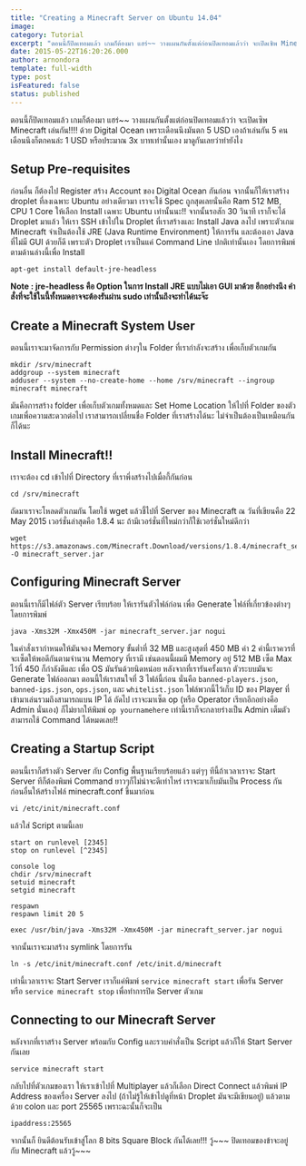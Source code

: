 ```yaml
---
title: "Creating a Minecraft Server on Ubuntu 14.04"
image:
category: Tutorial
excerpt: "ตอนนี้ก็ปิดเทอมแล้ว เกมก็ต้องมา แฮร่~~ วางแผนกันตั้งแต่ก่อนปิดเทอมแล้วว่า จะเปิดเซิพ Minecraft เล่นกัน!!!! ด้วย Digital Ocean เพราะเดือนนึงมันตก 5 USD เองถ้าเล่นกัน 5 คนเดือนนึงก็ตกคนล่ะ 1 USD หรือประมาณ 3x บาทเท่านั้นเอง มาดูกันเลยว่าทำยังไง"
date: 2015-05-22T16:20:26.000
author: arnondora
template: full-width
type: post
isFeatured: false
status: published
---
```


ตอนนี้ก็ปิดเทอมแล้ว เกมก็ต้องมา แฮร่~~ วางแผนกันตั้งแต่ก่อนปิดเทอมแล้วว่า จะเปิดเซิพ Minecraft เล่นกัน!!!! ด้วย Digital Ocean เพราะเดือนนึงมันตก 5 USD เองถ้าเล่นกัน 5 คนเดือนนึงก็ตกคนล่ะ 1 USD หรือประมาณ 3x บาทเท่านั้นเอง มาดูกันเลยว่าทำยังไง

## Setup Pre-requisites
ก่อนอื่น ก็ต้องไป Register สร้าง Account ของ Digital Ocean กันก่อน จากนั้นก็ให้เราสร้าง droplet ที่ลงเฉพาะ Ubuntu อย่างเดียวมา เราจะใช้ Spec ถูกสุดเลยนั่นคือ Ram 512 MB, CPU 1 Core ให้เลือก Install เฉพาะ Ubuntu เท่านั้นนะ!! จากนั้นรอสัก 30 วินาที เราก็จะได้ Droplet มาแล้ว
ให้เรา SSH เข้าไปใน Droplet ที่เราสร้างและ Install Java ลงไป เพราะตัวเกม Minecraft จำเป็นต้องใช้ JRE (Java Runtime Environment) ให้การรัน และต้องเอา Java ที่ไม่มี GUI ด้วยก็ดี เพราะตัว Droplet เราเป็นแค่ Command Line ปกติเท่านั้นเอง โดยการพิมพ์ตามด้านล่างนี้เพื่อ Install

    apt-get install default-jre-headless

**Note : jre-headless คือ Option ในการ Install JRE แบบไม่เอา GUI มาด้วย อีกอย่างนึง คำสั่งที่จะใช้ในนี้ทั้งหมดอาจจะต้องรันผ่าน sudo เท่านั้นถึงจะทำได้นะจ๊ะ**

## Create a Minecraft System User
ตอนนี้เราจะมาจัดการกับ Permission ต่างๆใน Folder ที่เรากำลังจะสร้าง เพื่อเก็บตัวเกมกัน

    mkdir /srv/minecraft
    addgroup --system minecraft
    adduser --system --no-create-home --home /srv/minecraft --ingroup minecraft minecraft

มันคือการสร้าง folder เพื่อเก็บตัวเกมทั้งหมดและ Set Home Location ให้ไปที่ Folder ของตัวเกมเพื่อความสะดวกต่อไป เราสามารถเปลี่ยนชื่อ Folder ที่เราสร้างได้นะ ไม่จำเป็นต้องเป็นเหมือนกันก็ได้นะ

## Install Minecraft!!
เราจะต้อง cd เข้าไปที่ Directory ที่เราพึ่งสร้างไปเมื่อกี้กันก่อน

    cd /srv/minecraft

ถัดมาเราจะโหลดตัวเกมกัน โดยใช้ wget แล้วชี้ไปที่ Server ของ Minecraft ณ วันที่เขียนคือ 22 May 2015 เวอร์ชั่นล่าสุดคือ 1.8.4 นะ ถ้ามีเวอร์ชั่นที่ใหม่กว่าก็ใช้เวอร์ชั่นใหม่ดีกว่า

    wget https://s3.amazonaws.com/Minecraft.Download/versions/1.8.4/minecraft_server.1.8.4.jar -O minecraft_server.jar

## Configuring Minecraft Server
ตอนนี้เราก็มีไฟล์ตัว Server เรียบร้อย ให้เรารันตัวไฟล์ก่อน เพื่อ Generate ไฟล์ที่เกี่ยวข้องต่างๆโดยการพิมพ์

    java -Xms32M -Xmx450M -jar minecraft_server.jar nogui

ในคำสั่งเรากำหนดให้มันจอง Memory ขั้นต่ำที่ 32 MB และสูงสุดที่ 450 MB ค่า 2 ค่านี้เราควรที่จะเซ็ตให้พอดีกันตามจำนวน Memory ที่เรามี เช่นตอนนี้ผมมี Memory อยู่ 512 MB เซ็ต Max ไว้ที่ 450 ก็กำลังดีและ เพื่อ OS มันรันด้วยนิดหน่อย หลังจากที่เรารันครั้งแรก ตัวระบบมันจะ Generate ไฟล์ออกมา ตอนนี้ให้เราสนใจที่ 3 ไฟล์นี้ก่อน นั่นคือ `banned-players.json`, `banned-ips.json`, `ops.json`, และ `whitelist.json` ไฟล์พวกนี้ไว้เก็บ ID ของ Player ที่เข้ามาเล่นรวมถึงสามารถแบน IP ได้
ถัดไป เราจะมาเซ็ต op (หรือ Operator เรียกอีกอย่างคือ Admin นั่นเอง) ก็ไม่ยากให้พิมพ์
`op yournamehere`
เท่านี้เราก็จะกลายร่างเป็น Admin เต็มตัว สามารถใช้ Command ได้หมดเลย!!

## Creating a Startup Script
ตอนนี้เราก็สร้างตัว Server กับ Config พื้นฐานเรียบร้อยแล้ว แต่ๆๆ ทีนี้ถ้าเวลาเราจะ Start Server ทีก็ต้องพิมพ์ Command ยาวๆก็ไม่น่าจะดีเท่าไหร่ เราจะมาเก็บมันเป็น Process กัน ก่อนอื่นให้สร้างไฟล์ minecraft.conf ขึ้นมาก่อน

    vi /etc/init/minecraft.conf

แล้วใส่ Script ตามนี้เลย

    start on runlevel [2345]
    stop on runlevel [^2345]

    console log
    chdir /srv/minecraft
    setuid minecraft
    setgid minecraft

    respawn
    respawn limit 20 5

    exec /usr/bin/java -Xms32M -Xmx450M -jar minecraft_server.jar nogui

จากนั้นเราจะมาสร้าง symlink โดยการรัน

    ln -s /etc/init/minecraft.conf /etc/init.d/minecraft

เท่านี้เวลาเราจะ Start Server เราก็แค่พิมพ์ `service minecraft start` เพื่อรัน Server หรือ `service minecraft stop` เพื่อทำการปิด Server ตัวเกม

## Connecting to our Minecraft Server
หลังจากที่เราสร้าง Server พร้อมกับ Config และรวบคำสั่งเป็น Script แล้วก็ให้ Start Server กันเลย

    service minecraft start

กลับไปที่ตัวเกมของเรา ให้เราเข้าไปที่ Multiplayer แล้วก็เลือก Direct Connect แล้วพิมพ์ IP Address ของเครื่อง Server ลงไป (ถ้าไม่รู้ให้เข้าไปดูที่หน้า Droplet มันจะมีเขียนอยู่) แล้วตามด้วย colon และ port 25565 เพราะฉะนั้นก็จะเป็น

    ipaddress:25565

จากนั้นก็ ยินดีต้อนรับเข้าสู่โลก 8 bits Square Block กันได้เลย!!! วู้~~~ ปิดเทอมของข้าจะอยู่กับ Minecraft แล้ววู้~~~
